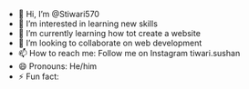 - 👋 Hi, I’m @Stiwari570
- 👀 I’m interested in learning new skills
- 🌱 I’m currently learning how tot create a website
- 💞️ I’m looking to collaborate on web development
- 📫 How to reach me: Follow me on Instagram tiwari.sushan
- 😄 Pronouns: He/him
- ⚡ Fun fact: 

<!---
Stiwari570/Stiwari570 is a ✨ special ✨ repository because its `README.md` (this file) appears on your GitHub profile.
You can click the Preview link to take a look at your changes.
--->
